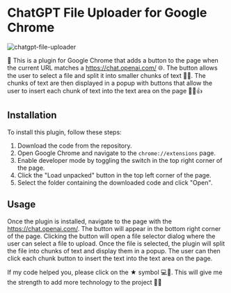# ChatGPT File Uploader for Google Chrome

![chatgpt-file-uploader](docs/demo.gif)

👋 This is a plugin for Google Chrome that adds a button to the page when the current URL matches a https://chat.openai.com/ 🌐. The button allows the user to select a file and split it into smaller chunks of text 📄🔗. The chunks of text are then displayed in a popup with buttons that allow the user to insert each chunk of text into the text area on the page 📝💥👍

## Installation

To install this plugin, follow these steps:

1.  Download the code from the repository.
2.  Open Google Chrome and navigate to the `chrome://extensions` page.
3.  Enable developer mode by toggling the switch in the top right corner of the page.
4.  Click the "Load unpacked" button in the top left corner of the page.
5.  Select the folder containing the downloaded code and click "Open".

## Usage

Once the plugin is installed, navigate to the page with the https://chat.openai.com/. The button will appear in the bottom right corner of the page. Clicking the button will open a file selector dialog where the user can select a file to upload. Once the file is selected, the plugin will split the file into chunks of text and display them in a popup. The user can then click each chunk button to insert the text into the text area on the page.

If my code helped you, please click on the ★ symbol 💻🤝. This will give me the strength to add more technology to the project 💪🚀